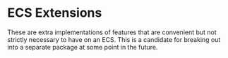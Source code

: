 # ECS Extensions

These are extra implementations of features that are convenient but not strictly necessary to have on an ECS. This is a candidate for breaking out into a separate package at some point in the future.

